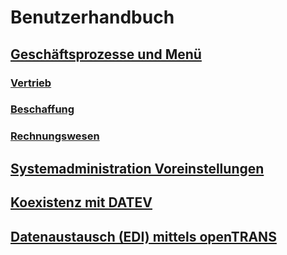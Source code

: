 # Benutzerhandbuch

## [Geschäftsprozesse und Menü](2.bprocess+menu.md)
### [Vertrieb](2.3-sales.md)
### [Beschaffung](2.4-purchase.md)
### [Rechnungswesen](2.8-acc.md)

## [Systemadministration Voreinstellungen](2.0-admin.md)

## [Koexistenz mit DATEV](3.datev.md)
## [Datenaustausch (EDI) mittels openTRANS](4.opentrans.md)